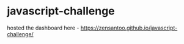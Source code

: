 # javascript-challenge
hosted the dashboard here - https://zensantoo.github.io/javascript-challenge/

